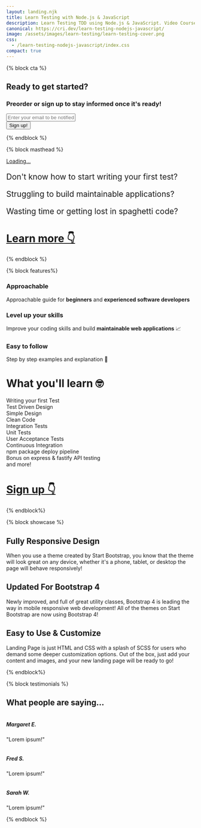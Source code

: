 ```yaml
---
layout: landing.njk
title: Learn Testing with Node.js & JavaScript
description: Learn Testing TDD using Node.js & JavaScript. Video Course Tutorial about unit integration user acceptance tests in Node.js
canonical: https://cri.dev/learn-testing-nodejs-javascript/
image: /assets/images/learn-testing/learn-testing-cover.png
css:
  - /learn-testing-nodejs-javascript/index.css
compact: true
---
```


{% block cta %}
<div class="col-xl-9 mx-auto" id="cta">
  <h2 class="no-anchor mb-4">Ready to get started?</h2>
  <h3 class="no-anchor">Preorder or sign up to stay informed once it's ready!</h3>
</div>
<div class="col-md-10 col-lg-8 col-xl-7 mx-auto">
  <form
    action="https://buttondown.email/api/emails/embed-subscribe/christianfei"
    method="post"
    class="embeddable-buttondown-form"
  >
    <div class="form-row">
      <div class="col-12 col-md-9 mb-2 mb-md-0">
        <input type="email" name="email" id="bd-email" class="form-control form-control-lg" placeholder="Enter your email to be notified 🚀">
      </div>
      <div class="col-12 col-md-3">
        <input type="hidden" value="1" name="embed"></input>
        <input type="submit" value="Sign up!" class="btn btn-block btn-lg btn-primary"></input>
        <input type="hidden" name="tag" value="testing"></input>
      </div>
    </div>
  </form>
</div>
{% endblock %}

{% block masthead %}
<div class="row masthead-bg">
  <div class="col-md-10 col-lg-8 col-xl-7 mx-auto mb-5">
    <script src="https://gumroad.com/js/gumroad-embed.js"></script>
    <div class="gumroad-product-embed" data-gumroad-product-id="RJkra" data-outbound-embed="true"><a href="https://gumroad.com/l/RJkra">Loading...</a></div>
  </div>
  <div class="col-md-10 col-lg-8 col-xl-7 mx-auto mb-5">
    <p style="font-size: 1.5em;">
      Don't know how to start writing your first test?
    </p>
    <p style="font-size: 1.5em;">
      Struggling to build maintainable applications?
    </p>
    <p style="font-size: 1.5em;">
      Wasting time or getting lost in spaghetti code?
    </p>
  </div>
  <div class="col-md-10 col-lg-8 col-xl-7 mx-auto">
    <h1 class="display-4 no-anchor"><a href="#features">Learn more&nbsp;👇</a></h1>
  </div>
</div>
{% endblock %}

{% block features%}
<div class="row" id="features">
  <div class="col-lg-4">
    <div class="features-icons-item mx-auto mb-5 mb-lg-0 mb-lg-3">
      <div class="features-icons-icon d-flex">
        <i class="icon-screen-desktop m-auto text-primary"></i>
      </div>
      <h3 class="no-anchor">Approachable</h3>
      <p class="lead mb-0">Approachable guide for <b>beginners</b> and <b>experienced software developers</b></p>
    </div>
  </div>
  <div class="col-lg-4">
    <div class="features-icons-item mx-auto mb-5 mb-lg-0 mb-lg-3">
      <div class="features-icons-icon d-flex">
        <i class="icon-layers m-auto text-primary"></i>
      </div>
      <h3 class="no-anchor">Level up your skills</h3>
      <p class="lead mb-0">Improve</b> your coding skills and build <b>maintainable web applications</b> 📈</p>
    </div>
  </div>
  <div class="col-lg-4">
    <div class="features-icons-item mx-auto mb-0 mb-lg-3">
      <div class="features-icons-icon d-flex">
        <i class="icon-check m-auto text-primary"></i>
      </div>
      <h3 class="no-anchor">Easy to follow</h3>
      <p class="lead mb-0">Step by step examples and explanation&nbsp;🐶</p>
    </div>
  </div>
</div>
<div id="benefits">
  <h1 class="no-anchor mt-5 mb-5">What you'll learn&nbsp;🤓</h1>
  <div class="row">
    <div class="col-md-3 p-5 learn">Writing your first Test</div>
    <div class="col-md-3 p-5 learn">Test Driven Design</div>
    <div class="col-md-3 p-5 learn">Simple Design</div>
    <div class="col-md-3 p-5 learn">Clean Code</div>
    <div class="col-md-3 p-5 learn">Integration Tests</div>
    <div class="col-md-3 p-5 learn">Unit Tests</div>
    <div class="col-md-3 p-5 learn">User Acceptance Tests</div>
    <div class="col-md-3 p-5 learn">Continuous Integration</div>
    <div class="col-md-3 p-5 learn">npm package deploy pipeline</div>
    <div class="col-md-3 p-5 learn">Bonus on express & fastify API testing</div>
    <div class="col-md-3 p-5 learn">and more!</div>
  </div>
  <div class="mx-auto">
    <h1 class="display-4 no-anchor"><a href="#cta">Sign up&nbsp;👇</a></h1>
  </div>
</div>
{% endblock%}

{% block showcase %}
<div class="row no-gutters">
  <div class="col-lg-6 order-lg-2 text-white showcase-img" style="background-image: url('img/bg-showcase-1.jpg');"></div>
  <div class="col-lg-6 order-lg-1 my-auto showcase-text">
    <h2 class="no-anchor">Fully Responsive Design</h2>
    <p class="lead mb-0">When you use a theme created by Start Bootstrap, you know that the theme will look great on any device, whether it's a phone, tablet, or desktop the page will behave responsively!</p>
  </div>
</div>
<div class="row no-gutters">
  <div class="col-lg-6 text-white showcase-img" style="background-image: url('img/bg-showcase-2.jpg');"></div>
  <div class="col-lg-6 my-auto showcase-text">
    <h2 class="no-anchor">Updated For Bootstrap 4</h2>
    <p class="lead mb-0">Newly improved, and full of great utility classes, Bootstrap 4 is leading the way in mobile responsive web development! All of the themes on Start Bootstrap are now using Bootstrap 4!</p>
  </div>
</div>
<div class="row no-gutters">
  <div class="col-lg-6 order-lg-2 text-white showcase-img" style="background-image: url('img/bg-showcase-3.jpg');"></div>
  <div class="col-lg-6 order-lg-1 my-auto showcase-text">
    <h2 class="no-anchor">Easy to Use &amp; Customize</h2>
    <p class="lead mb-0">Landing Page is just HTML and CSS with a splash of SCSS for users who demand some deeper customization options. Out of the box, just add your content and images, and your new landing page will be ready to go!</p>
  </div>
</div>
{% endblock%}

{% block testimonials %}
<h2 class="mb-5">What people are saying...</h2>
<div class="row">
  <div class="col-lg-4">
    <div class="testimonial-item mx-auto mb-5 mb-lg-0">
      <img class="img-fluid rounded-circle mb-3" src="img/testimonials-1.jpg" alt="">
      <h5>Margaret E.</h5>
      <p class="font-weight-light mb-0">"Lorem ipsum!"</p>
    </div>
  </div>
  <div class="col-lg-4">
    <div class="testimonial-item mx-auto mb-5 mb-lg-0">
      <img class="img-fluid rounded-circle mb-3" src="img/testimonials-2.jpg" alt="">
      <h5>Fred S.</h5>
      <p class="font-weight-light mb-0">"Lorem ipsum!"</p>
    </div>
  </div>
  <div class="col-lg-4">
    <div class="testimonial-item mx-auto mb-5 mb-lg-0">
      <img class="img-fluid rounded-circle mb-3" src="img/testimonials-3.jpg" alt="">
      <h5>Sarah W.</h5>
      <p class="font-weight-light mb-0">"Lorem ipsum!"</p>
    </div>
  </div>
</div>
{% endblock %}

